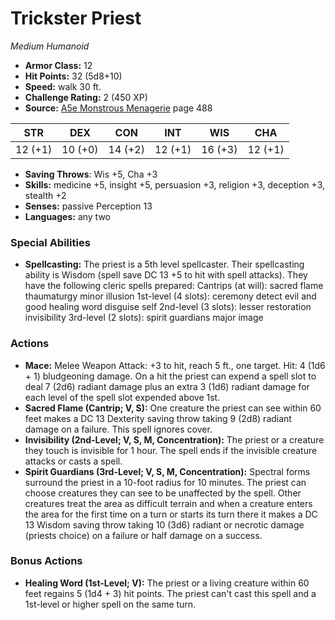 # Trickster Priest

*Medium* *Humanoid*

- **Armor Class:** 12
- **Hit Points:** 32 (5d8+10)
- **Speed:** walk 30 ft.
- **Challenge Rating:** 2 (450 XP)
- **Source:** [A5e Monstrous Menagerie](https://enpublishingrpg.com/products/level-up-monstrous-menagerie-a5e) page 488

| STR | DEX | CON | INT | WIS | CHA |
| --- | --- | --- | --- | --- | --- |
| 12 (+1) | 10 (+0) | 14 (+2) | 12 (+1) | 16 (+3) | 12 (+1) |

- **Saving Throws**: Wis +5, Cha +3
- **Skills:** medicine +5, insight +5, persuasion +3, religion +3, deception +3, stealth +2
- **Senses:** passive Perception 13
- **Languages:** any two

### Special Abilities

- **Spellcasting:** The priest is a 5th level spellcaster. Their spellcasting ability is Wisdom (spell save DC 13
 +5 to hit with spell attacks). They have the following cleric spells prepared:
 Cantrips (at will): sacred flame
 thaumaturgy
 minor illusion
 1st-level (4 slots): ceremony
 detect evil and good
 healing word
 disguise self
 2nd-level (3 slots): lesser restoration
 invisibility
 3rd-level (2 slots): spirit guardians
 major image

### Actions

- **Mace:** Melee Weapon Attack: +3 to hit, reach 5 ft., one target. Hit: 4 (1d6 + 1) bludgeoning damage. On a hit  the priest can expend a spell slot to deal 7 (2d6) radiant damage  plus an extra 3 (1d6) radiant damage for each level of the spell slot expended above 1st.
- **Sacred Flame (Cantrip; V, S):** One creature the priest can see within 60 feet makes a DC 13 Dexterity saving throw  taking 9 (2d8) radiant damage on a failure. This spell ignores cover.
- **Invisibility (2nd-Level; V, S, M, Concentration):** The priest or a creature they touch is invisible for 1 hour. The spell ends if the invisible creature attacks or casts a spell.
- **Spirit Guardians (3rd-Level; V, S, M, Concentration):** Spectral forms surround the priest in a 10-foot radius for 10 minutes. The priest can choose creatures they can see to be unaffected by the spell. Other creatures treat the area as difficult terrain  and when a creature enters the area for the first time on a turn or starts its turn there  it makes a DC 13 Wisdom saving throw  taking 10 (3d6) radiant or necrotic damage (priests choice) on a failure or half damage on a success.

### Bonus Actions

- **Healing Word (1st-Level; V):** The priest or a living creature within 60 feet regains 5 (1d4 + 3) hit points. The priest can't cast this spell and a 1st-level or higher spell on the same turn.


